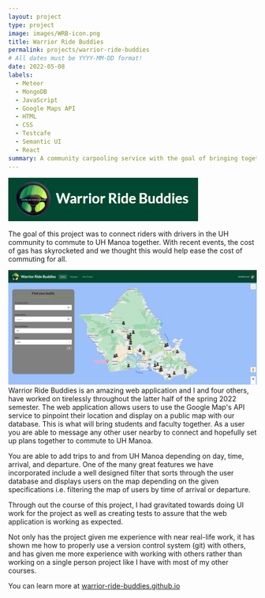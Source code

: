 ```yaml
---
layout: project
type: project
image: images/WRB-icon.png
title: Warrior Ride Buddies
permalink: projects/warrior-ride-buddies
# All dates must be YYYY-MM-DD format!
date: 2022-05-08
labels:
  - Meteor
  - MongoDB
  - JavaScript
  - Google Maps API
  - HTML
  - CSS
  - Testcafe
  - Semantic UI
  - React
summary: A community carpooling service with the goal of bringing together UH faculty and students together.
---
```


<img src="../images/WRB-logo.png" class="ui centered image">

The goal of this project was to connect riders with drivers in the UH community to commute to UH Manoa together. With recent events, the cost of gas has skyrocketed and we thought this would help ease the cost of commuting for all.

<img class="ui fluid rounded image" src="/images/WRB.png">
Warrior Ride Buddies is an amazing web application and I and four others, have worked on tirelessly throughout the latter half of the spring 2022 semester. The web application allows users to use the Google Map's API service to pinpoint their location and display on a public map with our database. This is what will bring students and faculty together. As a user you are able to message any other user nearby to connect and hopefully set up plans together to commute to UH Manoa. 

You are able to add trips to and from UH Manoa depending on day, time, arrival, and departure. One of the many great features we have incorporated include a well designed filter that sorts through the user database and displays users on the map depending on the given specifications i.e. filtering the map of users by time of arrival or departure. 

Through out the course of this project, I had gravitated towards doing UI work for the project as well as creating tests to assure that the web application is working as expected.

Not only has the project given me experience with near real-life work, it has shown me how to properly use a version control system (git) with others, and has given me more experience with working with others rather than working on a single person project like I have with most of my other courses. 

You can learn more at <a href="https://warrior-ride-buddies.github.io/">warrior-ride-buddies.github.io</a>
